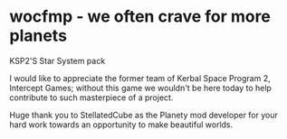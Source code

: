 # wocfmp - we often crave for more planets

KSP2'S Star System pack



I would like to appreciate the former team of Kerbal Space Program 2, Intercept Games; without this game we wouldn't be here today to help contribute to such masterpiece of a project.



Huge thank you to StellatedCube as the Planety mod developer for your hard work towards an opportunity to make beautiful worlds.

